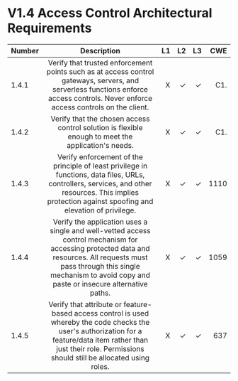 # V1.4 Access Control Architectural Requirements

| Number       | Description     | L1    		| L2         | L3 		   | CWE		|
| :------------- | :----------: | -----------: | -----------:|-----------:| -----------:|
|  1.4.1 | Verify that trusted enforcement points such as at access control gateways, servers, and serverless functions enforce access controls. Never enforce access controls on the client.| X	 | ✓   | ✓   | C1. |
|  1.4.2 | Verify that the chosen access control solution is flexible enough to meet the application's needs. | X	 | ✓   | ✓   | C1. |
|  1.4.3 | Verify enforcement of the principle of least privilege in functions, data files, URLs, controllers, services, and other resources. This implies protection against spoofing and elevation of privilege.| X	 | ✓   | ✓   | 1110 |
|  1.4.4 | Verify the application uses a single and well-vetted access control mechanism for accessing protected data and resources. All requests must pass through this single mechanism to avoid copy and paste or insecure alternative paths.| X	 | ✓   | ✓   | 1059 |
|  1.4.5 | Verify that attribute or feature-based access control is used whereby the code checks the user's authorization for a feature/data item rather than just their role. Permissions should still be allocated using roles.  | X	 | ✓   | ✓   | 637 |


